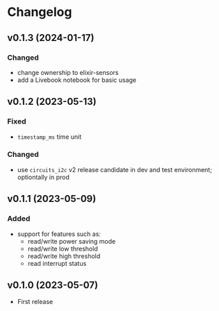 # Changelog

## v0.1.3 (2024-01-17)

### Changed

- change ownership to elixir-sensors
- add a Livebook notebook for basic usage

## v0.1.2 (2023-05-13)

### Fixed

- `timestamp_ms` time unit

### Changed

- use `circuits_i2c` v2 release candidate in dev and test environment;
  optiontally in prod

## v0.1.1 (2023-05-09)

### Added

- support for features such as:
  - read/write power saving mode
  - read/write low threshold
  - read/write high threshold
  - read interrupt status

## v0.1.0 (2023-05-07)

- First release
